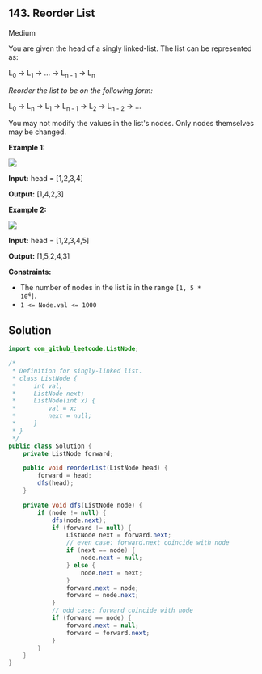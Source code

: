 ## 143\. Reorder List

Medium

You are given the head of a singly linked-list. The list can be represented as:

L<sub>0</sub> → L<sub>1</sub> → … → L<sub>n - 1</sub> → L<sub>n</sub> 

_Reorder the list to be on the following form:_

L<sub>0</sub> → L<sub>n</sub> → L<sub>1</sub> → L<sub>n - 1</sub> → L<sub>2</sub> → L<sub>n - 2</sub> → … 

You may not modify the values in the list's nodes. Only nodes themselves may be changed.

**Example 1:**

![](https://assets.leetcode.com/uploads/2021/03/04/reorder1linked-list.jpg)

**Input:** head = [1,2,3,4]

**Output:** [1,4,2,3] 

**Example 2:**

![](https://assets.leetcode.com/uploads/2021/03/09/reorder2-linked-list.jpg)

**Input:** head = [1,2,3,4,5]

**Output:** [1,5,2,4,3] 

**Constraints:**

*   The number of nodes in the list is in the range <code>[1, 5 * 10<sup>4</sup>]</code>.
*   `1 <= Node.val <= 1000`

## Solution

```java
import com_github_leetcode.ListNode;

/*
 * Definition for singly-linked list.
 * class ListNode {
 *     int val;
 *     ListNode next;
 *     ListNode(int x) {
 *         val = x;
 *         next = null;
 *     }
 * }
 */
public class Solution {
    private ListNode forward;

    public void reorderList(ListNode head) {
        forward = head;
        dfs(head);
    }

    private void dfs(ListNode node) {
        if (node != null) {
            dfs(node.next);
            if (forward != null) {
                ListNode next = forward.next;
                // even case: forward.next coincide with node
                if (next == node) {
                    node.next = null;
                } else {
                    node.next = next;
                }
                forward.next = node;
                forward = node.next;
            }
            // odd case: forward coincide with node
            if (forward == node) {
                forward.next = null;
                forward = forward.next;
            }
        }
    }
}
```